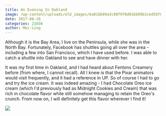 ```yaml
---
title: An Evening In Oakland
image: /wp-content/uploads/old_images/6a01bb09a3c88f970d01bb09b3ced5970d-pi.jpg
date: 2017-08-26
categories: 21656
author: Mei-Ling
---
```



Although it is the Bay Area, I live on the Peninsula, while she was in the North Bay. Fortunately, Facebook has shuttles going all over the area - including a few into San Francisco, which I have used before. I was able to catch a shuttle into Oakland to see and have dinner with her.

It was my first time in Oakland, and I had heard about Fentons Creamery before (from where, I cannot recall). All I knew is that the Pixar animators would visit frequently, and it had a reference in UP. So of course I had to go and try the ice cream. It was indeed amazing - I had Chocolate Oreo ice cream (which I'd previously had as Midnight Cookies and Cream) that was rich in chocolate flavor while still somehow managing to retain the Oreo's crunch. From now on, I will definitely get this flavor wherever I find it!


![](/old_images/caltech_as_it_happens/6a0105349b8251970b01b7c91092ec970b.jpg)
